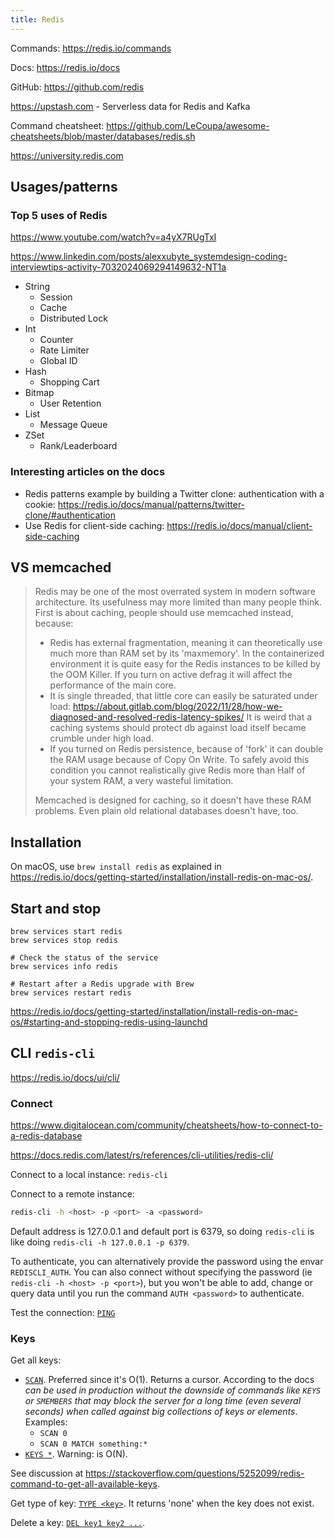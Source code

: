 ```yaml
---
title: Redis
---
```


Commands: https://redis.io/commands

Docs: https://redis.io/docs

GitHub: https://github.com/redis

https://upstash.com - Serverless data for Redis and Kafka

Command cheatsheet: https://github.com/LeCoupa/awesome-cheatsheets/blob/master/databases/redis.sh

https://university.redis.com

## Usages/patterns

### Top 5 uses of Redis

https://www.youtube.com/watch?v=a4yX7RUgTxI

https://www.linkedin.com/posts/alexxubyte_systemdesign-coding-interviewtips-activity-7032024069294149632-NT1a

- String
  - Session
  - Cache
  - Distributed Lock
- Int
  - Counter
  - Rate Limiter
  - Global ID
- Hash
  - Shopping Cart
- Bitmap
  - User Retention
- List
  - Message Queue
- ZSet
  - Rank/Leaderboard

### Interesting articles on the docs

- Redis patterns example by building a Twitter clone: authentication with a cookie: https://redis.io/docs/manual/patterns/twitter-clone/#authentication
- Use Redis for client-side caching: https://redis.io/docs/manual/client-side-caching

## VS memcached

> Redis may be one of the most overrated system in modern software architecture.
> Its usefulness may more limited than many people think.
> First is about caching, people should use memcached instead, because:
>
> - Redis has external fragmentation, meaning it can theoretically use much more than RAM set by its 'maxmemory'. In the containerized environment it is quite easy for the Redis instances to be killed by the OOM Killer. If you turn on active defrag it will affect the performance of the main core.
> - It is single threaded, that little core can easily be saturated under load: https://about.gitlab.com/blog/2022/11/28/how-we-diagnosed-and-resolved-redis-latency-spikes/
>   It is weird that a caching systems should protect db against load itself became crumble under high load.
> - If you turned on Redis persistence, because of 'fork' it can double the RAM usage because of Copy On Write. To safely avoid this condition you cannot realistically give Redis more than Half of your system RAM, a very wasteful limitation.
>
> Memcached is designed for caching, so it doesn't have these RAM problems. Even plain old relational databases doesn't have, too.

## Installation

On macOS, use `brew install redis` as explained in https://redis.io/docs/getting-started/installation/install-redis-on-mac-os/.

## Start and stop

```shell
brew services start redis
brew services stop redis

# Check the status of the service
brew services info redis

# Restart after a Redis upgrade with Brew
brew services restart redis
```

https://redis.io/docs/getting-started/installation/install-redis-on-mac-os/#starting-and-stopping-redis-using-launchd

## CLI `redis-cli`

https://redis.io/docs/ui/cli/

### Connect

https://www.digitalocean.com/community/cheatsheets/how-to-connect-to-a-redis-database

https://docs.redis.com/latest/rs/references/cli-utilities/redis-cli/

Connect to a local instance: `redis-cli`

Connect to a remote instance:

```bash
redis-cli -h <host> -p <port> -a <password>
```

Default address is 127.0.0.1 and default port is 6379, so doing `redis-cli` is like doing `redis-cli -h 127.0.0.1 -p 6379`.

To authenticate, you can alternatively provide the password using the envar `REDISCLI_AUTH`. You can also connect without specifying the password (ie `redis-cli -h <host> -p <port>`), but you won't be able to add, change or query data until you run the command `AUTH <password>` to authenticate.

Test the connection: [`PING`](https://redis.io/commands/ping/)

### Keys

Get all keys:

- [`SCAN`](https://redis.io/commands/scan/). Preferred since it's O(1). Returns a cursor. According to the docs _can be used in production without the downside of commands like `KEYS` or `SMEMBERS` that may block the server for a long time (even several seconds) when called against big collections of keys or elements_. Examples:
  - `SCAN 0`
  - `SCAN 0 MATCH something:*`
- [`KEYS *`](https://redis.io/commands/keys/). Warning: is O(N).

See discussion at https://stackoverflow.com/questions/5252099/redis-command-to-get-all-available-keys.

Get type of key: [`TYPE <key>`](https://redis.io/commands/type/). It returns 'none' when the key does not exist.

Delete a key: [`DEL key1 key2 ...`](https://redis.io/commands/del/).
